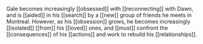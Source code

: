 Gale becomes increasingly [[obsessed]] with [[reconnecting]] with Dawn, and is [[aided]] in his [[search]] by a [[new]] group of friends he meets in Montreal. However, as his [[obsession]] grows, he becomes increasingly [[isolated]] [[from]] his [[loved]] ones, and [[must]] confront the [[consequences]] of his [[actions]] and work to rebuild his [[relationships]].